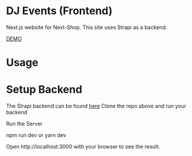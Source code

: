 # DJ Events (Frontend)

Next.js website for Next-Shop. This site uses Strapi as a backend.

[DEMO](https:///)

# Usage

# Setup Backend

The Strapi backend can be found [here](https://github.com/dm1tro69/dj-events-backend)
Clone the repo above and run your backend

Run the Server

npm run dev
 or
yarn dev

Open http://localhost:3000 with your browser to see the result.
